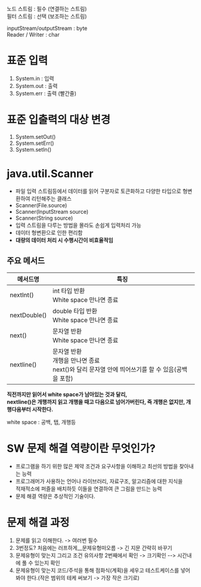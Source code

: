 노드 스트림 : 필수 (연결하는 스트림)    
필터 스트림 : 선택 (보조하는 스트림)    
   
inputStream/outputStream : byte    
Reader / Writer : char     
   
# 표준 입력
 
1. System.in : 입력
2. System.out : 출력 
3. System.err : 출력 (빨간줄)  

# 표준 입출력의 대상 변경
  
1. System.setOut()   
2. System.setErr()  
3. System.setIn()   

# java.util.Scanner   
* 파일 입력 스트림등에서 데이터를 읽어 구분자로 토큰화하고 다양한 타입으로 형변환하여 리턴해주는 클래스      
* Scanner(File.source)        
* Scanner(InputStream source)      
* Scanner(String source)      
* 입력 스트림을 다루는 방법을 몰라도 손쉽게 입력처리 가능     
* 데이터 형변환으로 인한 편리함        
* **대량의 데이터 처리 시 수행시간이 비효율적임**        

## 주요 메서드 
|메서드명|특징|  
|-------|----|   
|nextInt()|int 타입 반환<br>White space 만나면 종료|  
|nextDouble()|double 타입 반환<br>White space 만나면 종료|    
|next()|문자열 반환<br>White space 만나면 종료|     
|nextline()|문자열 반환<br>개행을 만나면 종료<br>next()와 달리 문자열 안에 띄어쓰기를 할 수 있음(공백을 포함)|       
  
**직전까지만 읽어서 white space가 남아있는 것과 달리,**     
**nextline()은 개행까지 읽고 개행을 때고 다음으로 넘어가버린다, 즉 개행은 없지만, 개행다음부터 시작한다.**             
   
white space : 공백, 탭, 개행등   
  
# SW 문제 해결 역량이란 무엇인가?   
* 프로그램을 하기 위한 많은 제약 조건과 요구사항을 이해하고 최선의 방법을 찾아내는 능력     
* 프로그래머가 사용하는 언어나 라이브러리, 자료구조, 알고리즘에 대한 지식을            
적재적소에 퍼즐을 배치하듯 이들을 연결하여 큰 그림을 만드는 능력      
* 문제 해결 역량은 추상적인 기술이다.     

# 문제 해결 과정   
1. 문제를 읽고 이해한다. -> 여러번 필수          
  1. 3번정도? 처음에는 러프하게__문제유형떠오름 -> 긴 지문 간략히 바꾸기         
  2. 문제유형이 맞는지 그리고 조건 유의사항 2번째에서 확인 -> 크기확인 --> 시간내에 풀 수 있는지 확인                
  3. 문제유형이 맞는지 코드/주석을 통해 점화식(계획)을 세우고 테스트케이스를 넣어봐야 한다.(작은 범위의 테케 써보기 -> 가장 작은 크기로)            



